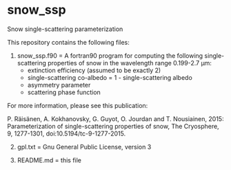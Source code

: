 # snow_ssp
Snow single-scattering parameterization

This repository contains the following files:

1) snow_ssp.f90
= A fortran90 program for computing the following single-scattering properties of
  snow in the wavelength range 0.199-2.7 µm:
   - extinction efficiency (assumed to be exactly 2)
   - single-scattering co-albedo = 1 - single-scattering albedo
   - asymmetry parameter
   - scattering phase function
  
  For more information, please see this publication: 
   
  P. Räisänen, A. Kokhanovsky, G. Guyot, O. Jourdan and T. Nousiainen, 2015:
  Parameterization of single-scattering properties of snow, The Cryosphere, 
  9, 1277-1301, doi:10.5194/tc-9-1277-2015.
  
2) gpl.txt 
= Gnu General Public License, version 3

3) README.md
= this file
